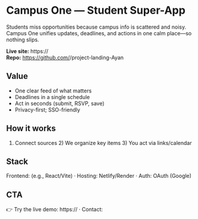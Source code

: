 # Campus One — Student Super-App

Students miss opportunities because campus info is scattered and noisy. Campus One unifies updates, deadlines, and actions in one calm place—so nothing slips.

**Live site:** https://<your-deploy-url>  
**Repo:** https://github.com/<your-username>/project-landing-Ayan

## Value
- One clear feed of what matters
- Deadlines in a single schedule
- Act in seconds (submit, RSVP, save)
- Privacy-first; SSO-friendly

## How it works
1) Connect sources  2) We organize key items  3) You act via links/calendar

## Stack
Frontend: (e.g., React/Vite) · Hosting: Netlify/Render · Auth: OAuth (Google)

## CTA
👉 Try the live demo: https://<your-deploy-url> · Contact: <email>

